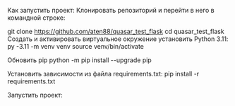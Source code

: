 Как запустить проект:
Клонировать репозиторий и перейти в него в командной строке:

git clone https://github.com/aten88/quasar_test_flask
cd quasar_test_flask
Cоздать и активировать виртуальное окружение установить Python 3.11:
py -3.11 -m venv venv
source venv/bin/activate

Обновить pip
python -m pip install --upgrade pip

Установить зависимости из файла requirements.txt:
pip install -r requirements.txt

Запустить проект:

